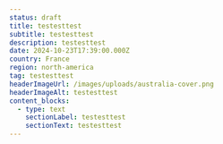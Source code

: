 ```yaml
---
status: draft
title: testesttest
subtitle: testesttest
description: testesttest
date: 2024-10-23T17:39:00.000Z
country: France
region: north-america
tag: testesttest
headerImageUrl: /images/uploads/australia-cover.png
headerImageAlt: testesttest
content_blocks:
  - type: text
    sectionLabel: testesttest
    sectionText: testesttest
---
```

